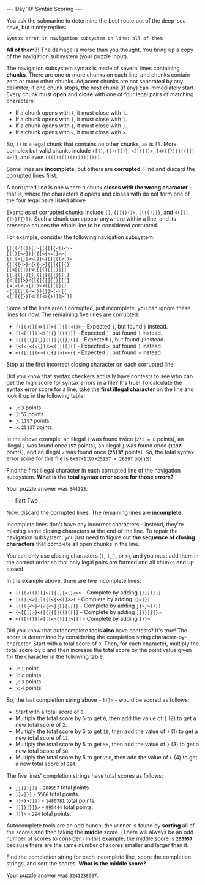 --- Day 10: Syntax Scoring ---

You ask the submarine to determine the best route out of the deep-sea cave, but
it only replies:

`Syntax error in navigation subsystem on line: all of them`

**All of them?!** The damage is worse than you thought. You bring up a copy of
the navigation subsystem (your puzzle input).

The navigation subsystem syntax is made of several lines containing **chunks**.
There are one or more chunks on each line, and chunks contain zero or more
other chunks. Adjacent chunks are not separated by any delimiter; if one chunk
stops, the next chunk (if any) can immediately start. Every chunk must **open**
and **close** with one of four legal pairs of matching characters:

- If a chunk opens with `(`, it must close with `)`.
- If a chunk opens with `[`, it must close with `]`.
- If a chunk opens with `{`, it must close with `}`.
- If a chunk opens with `<`, it must close with `>`.

So, `()` is a legal chunk that contains no other chunks, as is `[]`. More
complex but valid chunks include `([])`, `{()()()}`, `<([{}])>`,
`[<>({}){}[([])<>]]`, and even `(((((((((())))))))))`.

Some lines are **incomplete**, but others are **corrupted**. Find and discard
the corrupted lines first.

A corrupted line is one where a chunk **closes with the wrong character** -
that is, where the characters it opens and closes with do not form one of the
four legal pairs listed above.

Examples of corrupted chunks include `(]`, `{()()()>`, `(((()))}`, and
`<([]){()}[{}])`. Such a chunk can appear anywhere within a line, and its
presence causes the whole line to be considered corrupted.

For example, consider the following navigation subsystem:

```
[({(<(())[]>[[{[]{<()<>>
[(()[<>])]({[<{<<[]>>(
{([(<{}[<>[]}>{[]{[(<()>
(((({<>}<{<{<>}{[]{[]{}
[[<[([]))<([[{}[[()]]]
[{[{({}]{}}([{[{{{}}([]
{<[[]]>}<{[{[{[]{()[[[]
[<(<(<(<{}))><([]([]()
<{([([[(<>()){}]>(<<{{
<{([{{}}[<[[[<>{}]]]>[]]
```

Some of the lines aren't corrupted, just incomplete; you can ignore these lines
for now. The remaining five lines are corrupted:

- `{([(<{}[<>[]}>{[]{[(<()>` - Expected `]`, but found `}` instead.
- `[[<[([]))<([[{}[[()]]]` - Expected `]`, but found `)` instead.
- `[{[{({}]{}}([{[{{{}}([]` - Expected `)`, but found `]` instead.
- `[<(<(<(<{}))><([]([]()` - Expected `>`, but found `)` instead.
- `<{([([[(<>()){}]>(<<{{` - Expected `]`, but found `>` instead.

Stop at the first incorrect closing character on each corrupted line.

Did you know that syntax checkers actually have contests to see who can get the
high score for syntax errors in a file? It's true! To calculate the syntax
error score for a line, take the **first illegal character** on the line and
look it up in the following table:

- `)`: `3` points.
- `]`: `57` points.
- `}`: `1197` points.
- `>`: `25137` points.

In the above example, an illegal `)` was found twice (`2*3 = 6` points), an
illegal `]` was found once (**`57`** points), an illegal `}` was found once
(**`1197`** points), and an illegal `>` was found once (**`25137`** points).
So, the total syntax error score for this file is `6+57+1197+25137 = 26397`
points!

Find the first illegal character in each corrupted line of the navigation
subsystem. **What is the total syntax error score for those errors?**

Your puzzle answer was `344193`.

--- Part Two ---

Now, discard the corrupted lines. The remaining lines are **incomplete**.

Incomplete lines don't have any incorrect characters - instead, they're missing
some closing characters at the end of the line. To repair the navigation
subsystem, you just need to figure out **the sequence of closing characters**
that complete all open chunks in the line.

You can only use closing characters (`)`, `]`, `}`, or `>`), and you must add
them in the correct order so that only legal pairs are formed and all chunks
end up closed.

In the example above, there are five incomplete lines:

- `[({(<(())[]>[[{[]{<()<>>` - Complete by adding `}}]])})]`.
- `[(()[<>])]({[<{<<[]>>(` - Complete by adding `)}>]})`.
- `(((({<>}<{<{<>}{[]{[]{}` - Complete by adding `}}>}>))))`.
- `{<[[]]>}<{[{[{[]{()[[[]` - Complete by adding `]]}}]}]}>`.
- `<{([{{}}[<[[[<>{}]]]>[]]` - Complete by adding `])}>`.

Did you know that autocomplete tools **also** have contests? It's true! The
score is determined by considering the completion string
character-by-character. Start with a total score of `0`. Then, for each
character, multiply the total score by 5 and then increase the total score by
the point value given for the character in the following table:

- `)`: `1` point.
- `]`: `2` points.
- `}`: `3` points.
- `>`: `4` points.

So, the last completion string above - `])}>` - would be scored as follows:

- Start with a total score of `0`.
- Multiply the total score by 5 to get `0`, then add the value of `]` (2) to
  get a new total score of `2`.
- Multiply the total score by 5 to get `10`, then add the value of `)` (1) to
  get a new total score of `11`.
- Multiply the total score by 5 to get `55`, then add the value of `}` (3) to
  get a new total score of `58`.
- Multiply the total score by 5 to get `290`, then add the value of `>` (4) to
  get a new total score of `294`.

The five lines' completion strings have total scores as follows:

- `}}]])})]` - `288957` total points.
- `)}>]})` - `5566` total points.
- `}}>}>))))` - `1480781` total points.
- `]]}}]}]}>` - `995444` total points.
- `])}>` - `294` total points.

Autocomplete tools are an odd bunch: the winner is found by **sorting** all of
the scores and then taking the **middle** score. (There will always be an odd
number of scores to consider.) In this example, the middle score is
**`288957`** because there are the same number of scores smaller and larger
than it.

Find the completion string for each incomplete line, score the completion
strings, and sort the scores. **What is the middle score?**

Your puzzle answer was `3241238967`.
